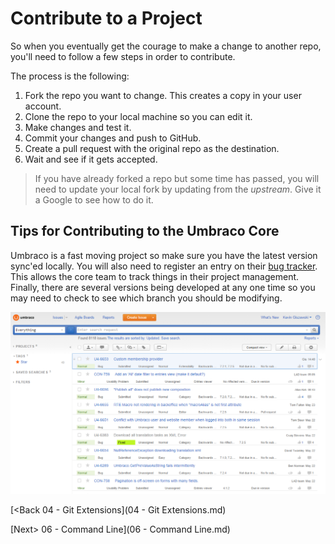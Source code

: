 # Contribute to a Project

So when you eventually get the courage to make a change to another repo, you'll need to follow a few steps in order to contribute.

The process is the following:

1. Fork the repo you want to change.  This creates a copy in your user account.
2. Clone the repo to your local machine so you can edit it.
3. Make changes and test it.
4. Commit your changes and push to GitHub.
5. Create a pull request with the original repo as the destination.
6. Wait and see if it gets accepted.

>If you have already forked a repo but some time has passed, you will need to update your local fork by updating from the *upstream*.  Give it a Google to see how to do it.

## Tips for Contributing to the Umbraco Core
Umbraco is a fast moving project so make sure you have the latest version sync'ed locally.  You will also need to register an entry on their [bug tracker](http://issues.umbraco.org).  This allows the core team to track things in their project management.  Finally, there are several versions being developed at any one time so you may need to check to see which branch you should be modifying.

![issues.png](assets/issues.png)

[<Back 04 - Git Extensions](04 - Git Extensions.md)

[Next> 06 - Command Line](06 - Command Line.md)